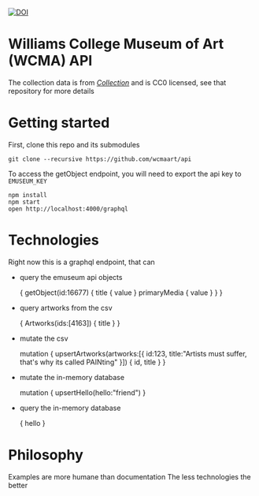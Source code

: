 [![DOI](https://zenodo.org/badge/82729276.svg)](https://zenodo.org/badge/latestdoi/82729276)

# Williams College Museum of Art (WCMA) API

The collection data is from [*Collection*](https://github.com/wcmaart/collection) and is CC0 licensed, see that repository for more details

# Getting started

First, clone this repo and its submodules

    git clone --recursive https://github.com/wcmaart/api

To access the getObject endpoint, you will need to export the api key to `EMUSEUM_KEY`

    npm install
    npm start
    open http://localhost:4000/graphql

# Technologies

Right now this is a graphql endpoint, that can

* query the emuseum api objects

    {
        getObject(id:16677) {
            title {
                value
            }
            primaryMedia {
                value
            }
        }
    }

* query artworks from the csv

    {
      Artworks(ids:[4163]) {
        title
      }
    }

* mutate the csv

    mutation {
      upsertArtworks(artworks:[{
        id:123,
        title:"Artists must suffer, that's why its called PAINting"
      }]) {
        id,
        title
      }
    }

* mutate the in-memory database

    mutation {
        upsertHello(hello:"friend")
    }

* query the in-memory database

    {
        hello
    }

# Philosophy

Examples are more humane than documentation
The less technologies the better
